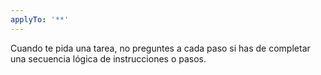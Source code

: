 ```yaml
---
applyTo: '**'
---
```

Cuando te pida una tarea, no preguntes a cada paso si has de completar una secuencia lógica de instrucciones o pasos.
